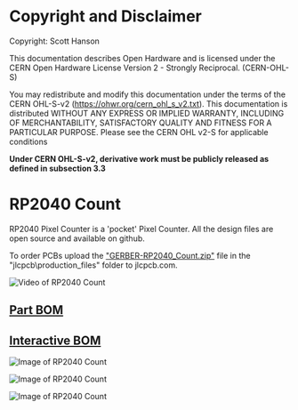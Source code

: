 # Copyright and Disclaimer
Copyright: Scott Hanson

This documentation describes Open Hardware and is licensed under the CERN Open Hardware License Version 2 - Strongly Reciprocal. (CERN-OHL-S)

You may redistribute and modify this documentation under the terms of the CERN OHL-S-v2 (https://ohwr.org/cern_ohl_s_v2.txt). This documentation is distributed WITHOUT ANY EXPRESS OR IMPLIED WARRANTY, INCLUDING OF MERCHANTABILITY, SATISFACTORY QUALITY AND FITNESS FOR A PARTICULAR PURPOSE. Please see the CERN OHL v2-S for applicable conditions

**Under CERN OHL-S-v2, derivative work must be publicly released as defined in subsection 3.3**

# RP2040 Count

RP2040 Pixel Counter is a 'pocket' Pixel Counter. All the design files are open source and available on github.

To order PCBs upload the ["GERBER-RP2040_Count.zip"](https://github.com/computergeek1507/RP2040_Count/raw/main/PCB/jlcpcb/production_files/GERBER-RP2040_Count.zip) file in the "jlcpcb\production_files" folder to jlcpcb.com.

![Video of RP2040 Count](https://youtu.be/7ThN9TBFA-g)

## [Part BOM](https://github.com/computergeek1507/RP2040_Count/raw/main/PCB/RP2040_Count_BOM.ods)

## [Interactive BOM](https://computergeek1507.github.io/RP2040_Count/PCB/bom/ibom)

![Image of RP2040 Count](https://github.com/computergeek1507/RP2040_Count/raw/main/PXL_20240302_150726946.jpg)

![Image of RP2040 Count](https://github.com/computergeek1507/RP2040_Count/raw/main/Case/Case.bmp)

![Image of RP2040 Count](https://github.com/computergeek1507/RP2040_Count/raw/main/PCB/RP2040_Count.png)
